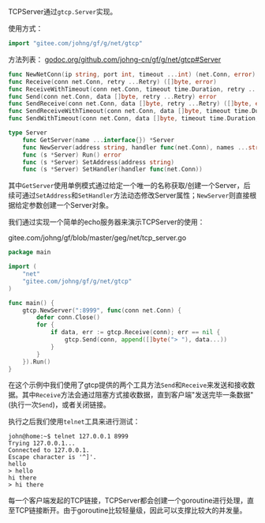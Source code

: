 TCPServer通过```gtcp.Server```实现。

使用方式：
```go
import "gitee.com/johng/gf/g/net/gtcp"
```

方法列表：
[godoc.org/github.com/johng-cn/gf/g/net/gtcp#Server](https://godoc.org/github.com/johng-cn/gf/g/net/gtcp)
```go
func NewNetConn(ip string, port int, timeout ...int) (net.Conn, error)
func Receive(conn net.Conn, retry ...Retry) ([]byte, error)
func ReceiveWithTimeout(conn net.Conn, timeout time.Duration, retry ...Retry) ([]byte, error)
func Send(conn net.Conn, data []byte, retry ...Retry) error
func SendReceive(conn net.Conn, data []byte, retry ...Retry) ([]byte, error)
func SendReceiveWithTimeout(conn net.Conn, data []byte, timeout time.Duration, retry ...Retry) ([]byte, error)
func SendWithTimeout(conn net.Conn, data []byte, timeout time.Duration, retry ...Retry) error

type Server
    func GetServer(name ...interface{}) *Server
    func NewServer(address string, handler func(net.Conn), names ...string) *Server
    func (s *Server) Run() error
    func (s *Server) SetAddress(address string)
    func (s *Server) SetHandler(handler func(net.Conn))
```

其中```GetServer```使用单例模式通过给定一个唯一的名称获取/创建一个Server，后续可通过```SetAddress```和```SetHandler```方法动态修改Server属性；```NewServer```则直接根据给定参数创建一个Server对象。

我们通过实现一个简单的echo服务器来演示TCPServer的使用：

gitee.com/johng/gf/blob/master/geg/net/tcp_server.go

```go
package main

import (
    "net"
    "gitee.com/johng/gf/g/net/gtcp"
)

func main() {
    gtcp.NewServer(":8999", func(conn net.Conn) {
        defer conn.Close()
        for {
            if data, err := gtcp.Receive(conn); err == nil {
                gtcp.Send(conn, append([]byte("> "), data...))
            }
        }
    }).Run()
}
```
在这个示例中我们使用了gtcp提供的两个工具方法```Send```和```Receive```来发送和接收数据。其中```Receive```方法会通过阻塞方式接收数据，直到客户端"发送完毕一条数据"(执行一次```Send```)，或者关闭链接。

执行之后我们使用```telnet```工具来进行测试：

```shell
john@home:~$ telnet 127.0.0.1 8999
Trying 127.0.0.1...
Connected to 127.0.0.1.
Escape character is '^]'.
hello        
> hello
hi there
> hi there
```

每一个客户端发起的TCP链接，TCPServer都会创建一个goroutine进行处理，直至TCP链接断开。由于goroutine比较轻量级，因此可以支撑比较大的并发量。